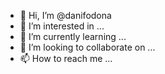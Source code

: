 - 👋 Hi, I’m @danifodona
- 👀 I’m interested in ...
- 🌱 I’m currently learning ...
- 💞️ I’m looking to collaborate on ...
- 📫 How to reach me ...

<!---
danifodona/danifodona is a ✨ special ✨ repository because its `README.md` (this file) appears on your GitHub profile.
You can click the Preview link to take a look at your changes.
--->
